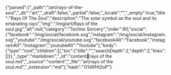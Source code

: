 {"parsed":{"_path":"/art/rays-of-the-soul","_dir":"art","_draft":false,"_partial":false,"_locale":"","_empty":true,"title":"Rays Of The Soul","description":"The solar symbol as the soul and its emanating rays","img":"/img/art/Rays of the soul.jpg","alt":null,"category":"Techno Sorcery","order":90,"social":{"facebook":"/img/social/facebook.svg","instagram":"/img/social/instagram.svg","youtube":"/img/social/youtube.svg","facebookAlt":"Facebook","instagramAlt":"Instagram","youtubeAlt":"Youtube"},"body":{"type":"root","children":[],"toc":{"title":"","searchDepth":2,"depth":2,"links":[]}},"_type":"markdown","_id":"content:art:rays of the soul.md","_source":"content","_file":"art/rays of the soul.md","_extension":"md"},"hash":"O14lfHt2oP"}